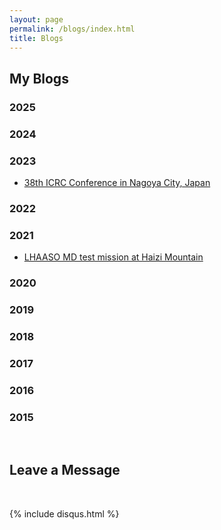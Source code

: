 ```yaml
---
layout: page
permalink: /blogs/index.html
title: Blogs
---
```

## My Blogs

### 2025

### 2024

### 2023

- [38th ICRC Conference in Nagoya City, Japan](https://easel7.github.io/blogs/ICRC2023)

### 2022

### 2021

- [LHAASO MD test mission at Haizi Mountain](https://easel7.github.io/blogs/HaiziMount)

### 2020

### 2019

### 2018

### 2017

### 2016

### 2015

<br>

## Leave a Message

<br>

{% include disqus.html %}

<br>
